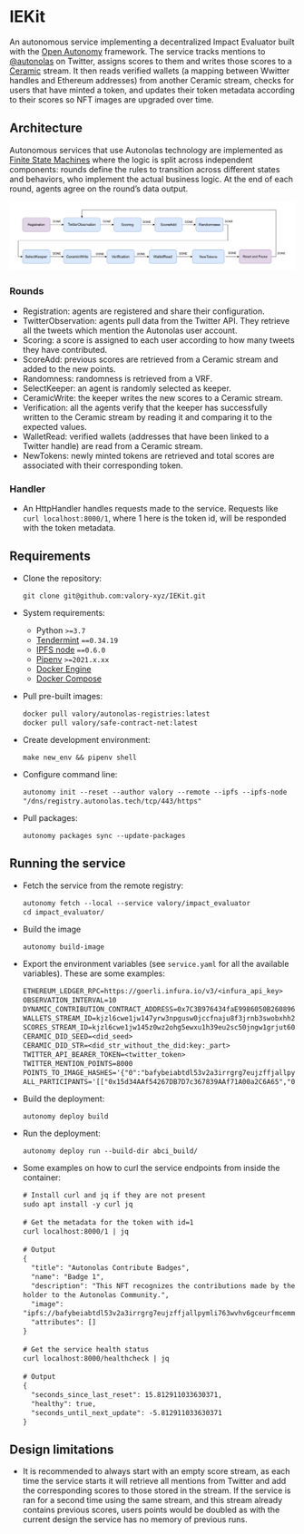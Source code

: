 # IEKit
An autonomous service implementing a decentralized Impact Evaluator built with the [Open Autonomy](https://docs.autonolas.network/open-autonomy/) framework. The service tracks mentions to [@autonolas](https://twitter.com/autonolas) on Twitter, assigns scores to them and writes those scores to a [Ceramic](https://ceramic.network/) stream. It then reads verified wallets (a mapping between Wwitter handles and Ethereum addresses) from another Ceramic stream, checks for users that have minted a token, and updates their token metadata according to their scores so NFT images are upgraded over time.

## Architecture

Autonomous services that use Autonolas technology are implemented as [Finite State Machines](https://docs.autonolas.network/open-autonomy/key_concepts/fsm/) where the logic is split across independent components: rounds define the rules to transition across different states and behaviors, who implement the actual business logic. At the end of each round, agents agree on the round’s data output.

![Service FSM](./docs/images/FSM.png)

### Rounds

* Registration: agents are registered and share their configuration.
* TwitterObservation: agents pull data from the Twitter API. They retrieve all the tweets which mention the Autonolas user account.
* Scoring: a score is assigned to each user according to how many tweets they have contributed.
* ScoreAdd: previous scores are retrieved from a Ceramic stream and added to the new points.
* Randomness: randomness is retrieved from a VRF.
* SelectKeeper: an agent is randomly selected as keeper.
* CeramicWrite: the keeper writes the new scores to a Ceramic stream.
* Verification: all the agents verify that the keeper has successfully written to the Ceramic stream by reading it and comparing it to the expected values.
* WalletRead: verified wallets (addresses that have been linked to a Twitter handle) are read from a Ceramic stream.
* NewTokens: newly minted tokens are retrieved and total scores are associated with their corresponding token.

### Handler

* An HttpHandler handles requests made to the service. Requests like ```curl localhost:8000/1```, where 1 here is the token id, will be responded with the token metadata.

## Requirements

- Clone the repository:

      git clone git@github.com:valory-xyz/IEKit.git

- System requirements:

    - Python `>=3.7`
    - [Tendermint](https://docs.tendermint.com/v0.34/introduction/install.html) `==0.34.19`
    - [IPFS node](https://docs.ipfs.io/install/command-line/#official-distributions) `==0.6.0`
    - [Pipenv](https://pipenv.pypa.io/en/latest/install/) `>=2021.x.xx`
    - [Docker Engine](https://docs.docker.com/engine/install/)
    - [Docker Compose](https://docs.docker.com/compose/install/)

- Pull pre-built images:

      docker pull valory/autonolas-registries:latest
      docker pull valory/safe-contract-net:latest

- Create development environment:

      make new_env && pipenv shell

- Configure command line:

      autonomy init --reset --author valory --remote --ipfs --ipfs-node "/dns/registry.autonolas.tech/tcp/443/https"

- Pull packages:

      autonomy packages sync --update-packages

## Running the service

- Fetch the service from the remote registry:

      autonomy fetch --local --service valory/impact_evaluator
      cd impact_evaluator/

- Build the image

      autonomy build-image

- Export the environment variables (see ```service.yaml``` for all the available variables). These are some examples:


      ETHEREUM_LEDGER_RPC=https://goerli.infura.io/v3/<infura_api_key>
      OBSERVATION_INTERVAL=10
      DYNAMIC_CONTRIBUTION_CONTRACT_ADDRESS=0x7C3B976434faE9986050B26089649D9f63314BD8
      WALLETS_STREAM_ID=kjzl6cwe1jw147yrw3npgusw0jccfnaju8f3jrnb3swobxhh21vf8i96x6s8lh8
      SCORES_STREAM_ID=kjzl6cwe1jw145z0wz2ohg5ewxu1h39eu2sc50jngw1grjut60g124d4uamnhwe
      CERAMIC_DID_SEED=<did_seed>
      CERAMIC_DID_STR=<did_str_without_the_did:key:_part>
      TWITTER_API_BEARER_TOKEN=<twitter_token>
      TWITTER_MENTION_POINTS=8000
      POINTS_TO_IMAGE_HASHES='{"0":"bafybeiabtdl53v2a3irrgrg7eujzffjallpymli763wvhv6gceurfmcemm","100":"bafybeid46w6yzbehir7ackcnsyuasdkun5aq7jnckt4sknvmiewpph776q","50000":"bafybeigbxlwzljbxnlwteupmt6c6k7k2m4bbhunvxxa53dc7niuedilnr4","100000":"bafybeiawxpq4mqckbau3mjwzd3ic2o7ywlhp6zqo7jnaft26zeqm3xsjjy","150000":"bafybeie6k53dupf7rf6622rzfxu3dmlv36hytqrmzs5yrilxwcrlhrml2m"}'
      ALL_PARTICIPANTS='[["0x15d34AAf54267DB7D7c367839AAf71A00a2C6A65","0x9965507D1a55bcC2695C58ba16FB37d819B0A4dc","0x976EA74026E726554dB657fA54763abd0C3a0aa9","0x14dC79964da2C08b23698B3D3cc7Ca32193d9955"]]'


- Build the deployment:

      autonomy deploy build

- Run the deployment:

      autonomy deploy run --build-dir abci_build/

- Some examples on how to curl the service endpoints from inside the container:

      # Install curl and jq if they are not present
      sudo apt install -y curl jq

      # Get the metadata for the token with id=1
      curl localhost:8000/1 | jq

      # Output
      {
        "title": "Autonolas Contribute Badges",
        "name": "Badge 1",
        "description": "This NFT recognizes the contributions made by the holder to the Autonolas Community.",
        "image": "ipfs://bafybeiabtdl53v2a3irrgrg7eujzffjallpymli763wvhv6gceurfmcemm",
        "attributes": []
      }

      # Get the service health status
      curl localhost:8000/healthcheck | jq

      # Output
      {
        "seconds_since_last_reset": 15.812911033630371,
        "healthy": true,
        "seconds_until_next_update": -5.812911033630371
      }

## Design limitations

* It is recommended to always start with an empty score stream, as each time the service starts it will retrieve all mentions from Twitter and add the corresponding scores to those stored in the stream. If the service is ran for a second time using the same stream, and this stream already contains previous scores, users points would be doubled as with the current design the service has no memory of previous runs.